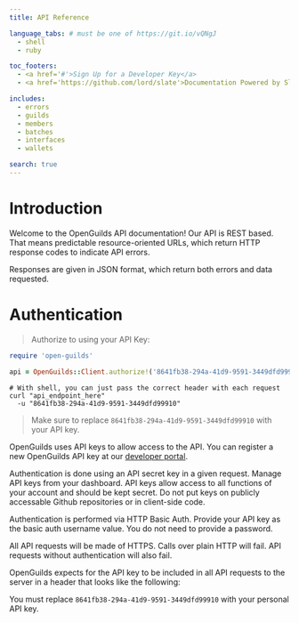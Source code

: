 ```yaml
---
title: API Reference

language_tabs: # must be one of https://git.io/vQNgJ
  - shell
  - ruby

toc_footers:
  - <a href='#'>Sign Up for a Developer Key</a>
  - <a href='https://github.com/lord/slate'>Documentation Powered by Slate</a>

includes:
  - errors
  - guilds
  - members
  - batches
  - interfaces
  - wallets

search: true
---
```


# Introduction

Welcome to the OpenGuilds API documentation! Our API is REST based. 
That means predictable resource-oriented URLs, which return HTTP response codes 
to indicate API errors.

Responses are given in JSON format, which return both errors and data requested.

# Authentication


> Authorize to using your API Key:

```ruby
require 'open-guilds'

api = OpenGuilds::Client.authorize!('8641fb38-294a-41d9-9591-3449dfd99910')
```

```shell
# With shell, you can just pass the correct header with each request
curl "api_endpoint_here"
  -u "8641fb38-294a-41d9-9591-3449dfd99910"
```

> Make sure to replace `8641fb38-294a-41d9-9591-3449dfd99910` with your API key.

OpenGuilds uses API keys to allow access to the API. 
You can register a new OpenGuilds API key at our [developer portal](http://dashboard.openguilds.com/account).

Authentication is done using an API secret key in a given request. 
Manage API keys from your dashboard. API keys allow access to all functions of 
your account and should be kept secret. Do not put keys on publicly accessable 
Github repositories or in client-side code.

Authentication is performed via HTTP Basic Auth. 
Provide your API key as the basic auth username value. 
You do not need to provide a password.

All API requests will be made of HTTPS. Calls over plain HTTP will fail. 
API requests without authentication will also fail.

OpenGuilds expects for the API key to be included in all API requests to 
the server in a header that looks like the following:


<aside class="notice">
You must replace <code>8641fb38-294a-41d9-9591-3449dfd99910</code> with your personal API key.
</aside>
